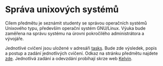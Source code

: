 # Správa unixových systémů

Cílem předmětu je seznámit studenty se správou operačních systémů Unixového typu, především operační systém GNU/Linux. Výuka bude zaměřena na správu systému na úrovni pokročilého administrátora a vývojáře.

Jednotlivé cvičení jsou uložené v adresáři [tasks](tasks). Bude zde výsledek, popis a postup a zadání jednotlivých cvičení. Odkaz na stránku předmětu najdete [zde](http://seidl.cs.vsb.cz/wiki2/index.php/SUS). Jednotlivá zadání a odevzdání probíhají skrze web [Kelvin](https://kelvin.cs.vsb.cz/).
